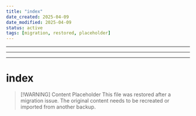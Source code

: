 ```yaml
---
title: "index"
date_created: 2025-04-09
date_modified: 2025-04-09
status: active
tags: [migration, restored, placeholder]
---
```


---

---

---

# index

> [\!WARNING] Content Placeholder
> This file was restored after a migration issue. The original content needs to be recreated or imported from another backup.

